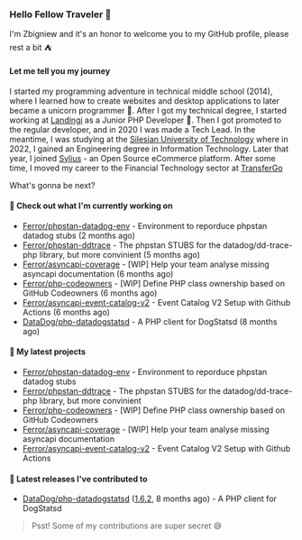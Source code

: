 ### Hello Fellow Traveler 👋

I'm Zbigniew and it's an honor to welcome you to my GitHub profile, please rest a bit ⛺️

#### Let me tell you my journey

I started my programming adventure in technical middle school (2014), where I learned how to create websites and desktop applications to later became a unicorn programmer 🦄. After I got my technical degree, I started working at [Landingi](https://github.com/landingi) as a Junior PHP Developer 🥇. Then I got promoted to the regular developer, and in 2020 I was made a Tech Lead. In the meantime, I was studying at the [Silesian University of Technology](https://www.polsl.pl/en/) where in 2022, I gained an Engineering degree in Information Technology. Later that year, I joined [Sylius](https://github.com/sylius) - an Open Source eCommerce platform. After some time, I moved my career to the Financial Technology sector at [TransferGo](https://github.com/transfergo)

What's gonna be next?

#### 👷 Check out what I'm currently working on

- [Ferror/phpstan-datadog-env](https://github.com/Ferror/phpstan-datadog-env) - Environment to reporduce phpstan datadog stubs (2 months ago)
- [Ferror/phpstan-ddtrace](https://github.com/Ferror/phpstan-ddtrace) - The phpstan STUBS for the datadog/dd-trace-php library, but more convinient (5 months ago)
- [Ferror/asyncapi-coverage](https://github.com/Ferror/asyncapi-coverage) - [WIP] Help your team analyse missing asyncapi documentation (6 months ago)
- [Ferror/php-codeowners](https://github.com/Ferror/php-codeowners) - [WIP] Define PHP class ownership based on GitHub Codeowners (6 months ago)
- [Ferror/asyncapi-event-catalog-v2](https://github.com/Ferror/asyncapi-event-catalog-v2) - Event Catalog V2 Setup with Github Actions (6 months ago)
- [DataDog/php-datadogstatsd](https://github.com/DataDog/php-datadogstatsd) - A PHP client for DogStatsd (8 months ago)

#### 🌱 My latest projects

- [Ferror/phpstan-datadog-env](https://github.com/Ferror/phpstan-datadog-env) - Environment to reporduce phpstan datadog stubs
- [Ferror/phpstan-ddtrace](https://github.com/Ferror/phpstan-ddtrace) - The phpstan STUBS for the datadog/dd-trace-php library, but more convinient
- [Ferror/php-codeowners](https://github.com/Ferror/php-codeowners) - [WIP] Define PHP class ownership based on GitHub Codeowners
- [Ferror/asyncapi-coverage](https://github.com/Ferror/asyncapi-coverage) - [WIP] Help your team analyse missing asyncapi documentation
- [Ferror/asyncapi-event-catalog-v2](https://github.com/Ferror/asyncapi-event-catalog-v2) - Event Catalog V2 Setup with Github Actions

#### 🔭 Latest releases I've contributed to

- [DataDog/php-datadogstatsd](https://github.com/DataDog/php-datadogstatsd) ([1.6.2](https://github.com/DataDog/php-datadogstatsd/releases/tag/1.6.2), 8 months ago) - A PHP client for DogStatsd

>
> Psst! Some of my contributions are super secret 😅
>

